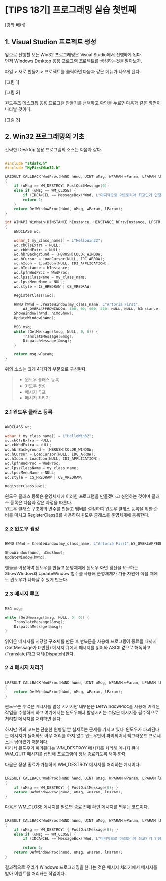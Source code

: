# [TIPS 18기] 프로그래밍 실습 첫번째

[강좌 배너]

## 1. Visual Studion 프로젝트 생성

앞으로 진행할 모든 Win32 프로그래밍은 Visual Studio에서 진행하게 된다.  
먼저 Windows Desktop 응용 프로그램 프로젝트를 생성하는것을 알아보자.  


 파일 > 새로 만들기 > 프로젝트를 클릭하면 다음과 같은 메뉴가 나오게 된다.  

 [그림 1]

 [그림 2]

윈도우즈 데스크톱 응용 프로그램 만들기를 선택하고 확인을 누르면 다음과 같은 화면이 나타날 것이다.

[그림 3]

## 2. Win32 프로그래밍의 기초

간략한 Desktop 응용 프로그램의 소스는 다음과 같다. 

```C++

#include "stdafx.h"
#include "MyFirstWin32.h"

LRESULT CALLBACK WndProc(HWND hWnd, UINT uMsg, WPARAM wParam, LPARAM lParam)
{
    if (uMsg == WM_DESTROY) PostQuitMessage(0);
    else if (uMsg == WM_CLOSE) {
        if (IDCANCEL == MessageBox(hWnd, L"마지막으로 아르토리아 최고인거 인정하고 가자", L"어 인정", MB_OKCANCEL));
        return 1;
    }
    return DefWindowProc(hWnd, uMsg, wParam, lParam);
}

int WINAPI WinMain(HINSTANCE hInstance, HINSTANCE hPrevInstance, LPSTR lpCmdLine, int nCmdShow)
{
    WNDCLASS wc;

    wchar_t my_class_name[] = L"HelloWin32";
    wc.cbClsExtra = NULL;
    wc.cbWndExtra = NULL;
    wc.hbrBackground = (HBRUSH)COLOR_WINDOW;
    wc.hCursor = LoadCursor(NULL, IDC_ARROW);
    wc.hIcon = LoadIcon(NULL, IDI_APPLICATION);
    wc.hInstance = hInstance;
    wc.lpfnWndProc = WndProc;
    wc.lpszClassName = my_class_name;
    wc.lpszMenuName = NULL;
    wc.style = CS_HREDRAW | CS_VREDRAW;

    RegisterClass(&wc);

    HWND hWnd = CreateWindow(my_class_name, L"Artoria First",
        WS_OVERLAPPEDWINDOW, 100, 90, 400, 350, NULL, NULL, hInstance, NULL);
    ShowWindow(hWnd, nCmdShow);
    UpdateWindow(hWnd);

    MSG msg;
    while (GetMessage(&msg, NULL, 0, 0)) {
        TranslateMessage(&msg);
        DispatchMessage(&msg);
    }

    return msg.wParam;
}

```

위의 소스는 크게 4가지의 부분으로 구성된다. 

> - 윈도우 클래스 등록  
> - 윈도우 생성
> - 메시지 루프
> - 메시지 처리기

### 2.1 윈도우 클래스 등록

```C++

WNDCLASS wc;

wchar_t my_class_name[] = L"HelloWin32";
wc.cbClsExtra = NULL;
wc.cbWndExtra = NULL;
wc.hbrBackground = (HBRUSH)COLOR_WINDOW;
wc.hCursor = LoadCursor(NULL, IDC_ARROW);
wc.hIcon = LoadIcon(NULL, IDI_APPLICATION);
wc.lpfnWndProc = WndProc;
wc.lpszClassName = my_class_name;
wc.lpszMenuName = NULL;
wc.style = CS_HREDRAW | CS_VREDRAW;

RegisterClass(&wc);

```
윈도우 클래스 등록은 운영체제에 이러한 프로그램을 만들겠다고 선언하는 것이며 클래스 등록은 다음과 같은 과정을 따른다.  
윈도우 클래스 구조체의 변수를 만들고 멤버를 설정하여 윈도우 클래스 등록을 위한 준비를 마치고 RegisterClass()를 사용하여 윈도우 클래스를 운영체제에 등록한다.

### 2.2 윈도우 생성
```C++

HWND hWnd = CreateWindow(my_class_name, L"Artoria First",WS_OVERLAPPEDWINDOW, 100, 90, 400, 350, NULL, NULL, hInstance, NULL);

ShowWindow(hWnd, nCmdShow);
UpdateWindow(hWnd);

```
핸들을 이용하여 윈도우를 만들고 운영체제에 윈도우 화면 갱신을 요구하는 ShowWindow와 UpdateWindow 함수를 사용해 운영체제가 가용 자원이 적을 때에도 윈도우가 나타날 수 있게 만든다. 

### 2.3 메시지 루프

```C++

MSG msg;

while (GetMessage(&msg, NULL, 0, 0)) {
    TranslateMessage(&msg);
    DispatchMessage(&msg);
}

```
읽어온 메시지를 저장할 구조체를 만든 후 반복문을 사용해 프로그램이 종료될 때까지(GetMessage가 0 반환) 메시지 큐에서 메시지를 읽어와 ASCII 값으로 해독하고(Translate)하고 처리(Dispatch)한다.

### 2.4 메시지 처리기

```C++

LRESULT CALLBACK WndProc(HWND hWnd, UINT uMsg, WPARAM wParam, LPARAM lParam)
{
    return DefWindowProc(hWnd, uMsg, wParam, lParam);
}

```
윈도우는 수많은 메시지를 발생 시키지만 대부분은 DefWindowProc을 사용해 예약된 작업을 수행하게 하고 여기에서는 윈도우에서 발생시키는 수많은 메시지중 필수적으로 처리할 메시지를 처리하면 된다. 

하지만 위의 코드는 단순한 원형일 뿐 실제로는 문제를 가지고 있다. 윈도우가 파괴된다는 메시지가 들어와도 아무 처리를 하지 않고 윈도우만이 파괴되어서 백그라운드 프로세스는 남아있기 때문이다.   
따라서 윈도우가 파괴된다는 WM_DESTROY 메시지를 처리해 메시지 큐에 WM_QUIT 메시지를 삽입해 프로그램이 정상 종료되도록 해야 한다. 

다음은 정상 종료가 가능하게 WM_DESTROY 메시지를 처리하는 예시이다. 

```C++

LRESULT CALLBACK WndProc(HWND hWnd, UINT uMsg, WPARAM wParam, LPARAM lParam)
{
    if (uMsg == WM_DESTROY) { PostQuitMessage(0); }
    return DefWindowProc(hWnd, uMsg, wParam, lParam);
}

```

다음은 WM_CLOSE 메시지를 받으면 종료 전에 확인 메시지를 띄우는 코드이다. 

```C++

LRESULT CALLBACK WndProc(HWND hWnd, UINT uMsg, WPARAM wParam, LPARAM lParam)
{
    if (uMsg == WM_DESTROY) { PostQuitMessage(0); }
    else if (uMsg == WM_CLOSE) {
        if (IDCANCEL == MessageBox(hWnd, L"마지막으로 아르토리아 최고인거 인정하고 가자", L"어 인정", MB_OKCANCEL));

        return 1;
    return DefWindowProc(hWnd, uMsg, wParam, lParam);
}

```
결과적으로 우리가 Windows 프로그래밍을 한다는 것은 메시지 처리기에서 메시지를 받아 이벤트를 처리하는 작업이다. 
